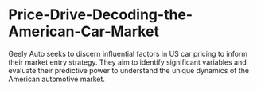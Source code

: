# Price-Drive-Decoding-the-American-Car-Market
 Geely Auto seeks to discern influential factors in US car pricing to inform their market entry strategy. They aim to identify significant variables and evaluate their predictive power to understand the unique dynamics of the American automotive market.
